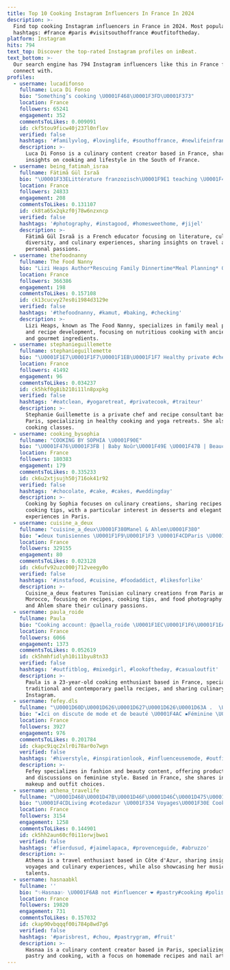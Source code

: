 ```yaml
---
title: Top 10 Cooking Instagram Influencers In France In 2024
description: >-
  Find top cooking Instagram influencers in France in 2024. Most popular
  hashtags: #france #paris #visitsouthoffrance #outfitoftheday.
platform: Instagram
hits: 794
text_top: Discover the top-rated Instagram profiles on inBeat.
text_bottom: >-
  Our search engine has 794 Instagram influencers like this in France for you to
  connect with.
profiles:
  - username: lucadifonso
    fullname: Luca Di Fonso
    bio: "Something’s cooking \U0001F468\U0001F3FD‍\U0001F373"
    location: France
    followers: 65241
    engagement: 352
    commentsToLikes: 0.009091
    id: ckf5tou9ficw40j237l0nflov
    verified: false
    hashtags: '#familyvlog, #lovinglife, #southoffrance, #newlifeinfrance'
    description: >-
      Luca Di Fonso is a culinary content creator based in France, sharing
      insights on cooking and lifestyle in the South of France.
  - username: being_fatimah_israa
    fullname: Fätimã Gül Israã
    bio: "\U0001F33ELittérature franzozisch\U0001F9E1 teaching \U0001F4BC la diversité est une source de beauté \U0001F1E9\U0001F1FF Zen with cooking ,triping and living passions !"
    location: France
    followers: 24833
    engagement: 208
    commentsToLikes: 0.131107
    id: ck8ta65x2qkzf0j78w6nzxncp
    verified: false
    hashtags: '#photography, #instagood, #homesweethome, #jijel'
    description: >-
      Fätimã Gül Israã is a French educator focusing on literature, cultural
      diversity, and culinary experiences, sharing insights on travel and
      personal passions.
  - username: thefoodnanny
    fullname: The Food Nanny
    bio: "Lizi Heaps Author*Rescuing Family Dinnertime*Meal Planning* Order my Ancient Grain #Kamut \U0001F33Eand French Salt “Keep Cooking”"
    location: France
    followers: 366386
    engagement: 198
    commentsToLikes: 0.157108
    id: ck13cucvy27es0i1984d3129e
    verified: false
    hashtags: '#thefoodnanny, #kamut, #baking, #checking'
    description: >-
      Lizi Heaps, known as The Food Nanny, specializes in family meal planning
      and recipe development, focusing on nutritious cooking with ancient grains
      and gourmet ingredients.
  - username: stephanieguillemette
    fullname: stephanieguillemette
    bio: "\U0001F1E7\U0001F1F7\U0001F1EB\U0001F1F7 Healthy private #chef/yoga retreats/cookingclass Based in Paris but I cook everywhere Recipe/Food Consultant Book: Healthy Brunch LeFooding18"
    location: France
    followers: 41492
    engagement: 96
    commentsToLikes: 0.034237
    id: ck5hkf0g8ib210i11ln8pxpkg
    verified: false
    hashtags: '#eatclean, #yogaretreat, #privatecook, #traiteur'
    description: >-
      Stephanie Guillemette is a private chef and recipe consultant based in
      Paris, specializing in healthy cooking and yoga retreats. She also offers
      cooking classes.
  - username: cooking_bysophia
    fullname: "COOKING BY SOPHIA \U0001F90E"
    bio: "\U0001F476\U0001F3FB | Baby Noûr\U0001F49E \U0001F47B | Beaucoup de moi sur snapchat : Sophia.gfd \U0001F374 | Paris & ses adresses \U0001F48C | cooking_bysophia@outlook.fr"
    location: France
    followers: 180383
    engagement: 179
    commentsToLikes: 0.335233
    id: ck6u2xtjsujh50j716ok41r92
    verified: false
    hashtags: '#chocolate, #cake, #cakes, #weddingday'
    description: >-
      Cooking by Sophia focuses on culinary creations, sharing recipes and
      cooking tips, with a particular interest in desserts and elegant dining
      experiences in Paris.
  - username: cuisine_a_deux
    fullname: "cuisine_a_deux\U0001F380Manel & Ahlem\U0001F380"
    bio: "▪️deux tunisiennes \U0001F1F9\U0001F1F3 \U0001F4CDParis \U0001F1EB\U0001F1F7\U0001F4CDMaroc \U0001F1F2\U0001F1E6 ▪️food lover\U0001F95E\U0001F354\U0001F355\U0001F32F ▪️love cooking and photographie \U0001F4F8 \U0001F4E9 cuisine.a.deuxam@gmail.com Follow me \U0001F447\U0001F447"
    location: France
    followers: 329155
    engagement: 80
    commentsToLikes: 0.023128
    id: ck6ufv92uzc000j712veegy0o
    verified: false
    hashtags: '#instafood, #cuisine, #foodaddict, #likesforlike'
    description: >-
      Cuisine_a_deux features Tunisian culinary creations from Paris and
      Morocco, focusing on recipes, cooking tips, and food photography. Manel
      and Ahlem share their culinary passions.
  - username: paula_roide
    fullname: Paula
    bio: "Cooking account: @paella_roide \U0001F1EC\U0001F1F6\U0001F1EA\U0001F1F8 23 yo"
    location: France
    followers: 6066
    engagement: 1373
    commentsToLikes: 0.052619
    id: ck5hmhfidlyh10i11byu8tn33
    verified: false
    hashtags: '#outfitblog, #mixedgirl, #lookoftheday, #casualoutfit'
    description: >-
      Paula is a 23-year-old cooking enthusiast based in France, specializing in
      traditional and contemporary paella recipes, and sharing culinary tips on
      Instagram.
  - username: fefey.dls
    fullname: "\U0001D60D\U0001D626\U0001D627\U0001D626\U0001D63A .  \U0001D648\U0001D664\U0001D659\U0001D65A & \U0001D657\U0001D65A\U0001D656\U0001D66A\U0001D669\U0001D65Á"
    bio: "▪️Ici on discute de mode et de beauté \U0001F4AC ▪️Féminine \U0001F485\U0001F3FB #makeup #outfit #cooking ▪️ Avis et revues produits \U0001F6CD️ \U0001F609 \U0001F4CD \U0001D609\U0001D633\U0001D62A\U0001D637\U0001D626-\U0001D62D\U0001D622-\U0001D60E\U0001D622\U0001D62A\U0001D62D\U0001D62D\U0001D622\U0001D633\U0001D625\U0001D626\U0001F344"
    location: France
    followers: 3927
    engagement: 976
    commentsToLikes: 0.201784
    id: ckapc9iqc2xlr0i78ar0o7wgn
    verified: false
    hashtags: '#hiverstyle, #inspirationlook, #influenceusemode, #outfitoftheday'
    description: >-
      Fefey specializes in fashion and beauty content, offering product reviews
      and discussions on feminine style. Based in France, she shares insights on
      makeup and outfit choices.
  - username: athena_travelife
    fullname: "\U0001D468\U0001D47B\U0001D46F\U0001D46Ć\U0001D475\U0001D468 \U0001F54A"
    bio: "\U0001F4CDLiving #cotedazur \U0001F334 Voyages\U0001F30E Cooking\U0001F469\U0001F3FB‍\U0001F373 \U0001F3A4 Chant @atena_music_ \U0001F3B9 @doremifun ⤵️ Retrouve mes titres sur Spotify\U0001F3B5"
    location: France
    followers: 3154
    engagement: 1258
    commentsToLikes: 0.144901
    id: ck5hh2aun60cf0i11orwjbwo1
    verified: false
    hashtags: '#fierdusud, #jaimelapaca, #provenceguide, #abruzzo'
    description: >-
      Athena is a travel enthusiast based in Côte d'Azur, sharing insights on
      voyages and culinary experiences, while also showcasing her musical
      talents.
  - username: hasnaabkl
    fullname: ''
    bio: "✨Hasnaa✨ \U0001F6AB not #influencer ❤️ #pastry#cooking #polishnails \U0001F469‍\U0001F373 #recette #faitmaison Ma devise: Eat Good Feel Good Mon bonheur: Le partage \U0001F4CD#Paris"
    location: France
    followers: 19820
    engagement: 731
    commentsToLikes: 0.157032
    id: ckap90vbqqqf00i784p8wd7g6
    verified: false
    hashtags: '#parisbrest, #chou, #pastrygram, #fruit'
    description: >-
      Hasnaa is a culinary content creator based in Paris, specializing in
      pastry and cooking, with a focus on homemade recipes and nail art.
---
```



